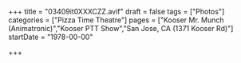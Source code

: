 +++
title = "03409it0XXXCZZ.avif"
draft = false
tags = ["Photos"]
categories = ["Pizza Time Theatre"]
pages = ["Kooser Mr. Munch (Animatronic)","Kooser PTT Show","San Jose, CA (1371 Kooser Rd)"]
startDate = "1978-00-00"

+++
